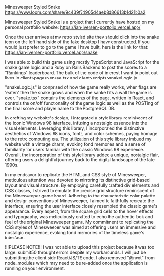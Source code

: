 Minesweeper Styled Snake
https://www.loom.com/share/9c439f74905d4aeb8d86613b1d21b0a2

Minesweeper Styled Snake is a project that I currently have hosted on my personal portfolio website: https://ian-iversen-portfolio.vercel.app/

Once the user arrives at my retro styled site they should click into the snake icon on the left hand side of the fake desktop I have constructed. If you would just prefer to go to the game I have built, here is the link for that: https://ian-iversen-portfolio.vercel.app/snake

I was able to build this game using mostly TypeScript and JavaScript for the snake game logic and a Ruby on Rails Backend to post the scores to a "Rankings" leaderboard. The bulk of the code of interest I want to point out lives in client>pages>snkae.tsx and client>scripts>snakeLogic.js.

"snakeLogic.js" is conprised of how the game really works, when flags are 'eaten' then the snake grows and when the sanke hits a wall the game is over. "snake.tsx" contains the elements of the page, written in React, and controls the on/off functionality of the game logic as well as the POSTing of the final score and player name to the PostgreSQL DB.

In crafting my website's design, I integrated a style library reminiscent of the iconic Windows 98 interface, infusing a nostalgic essence into the visual elements. Leveraging this library, I incorporated the distinctive aesthetics of Windows 98 icons, fonts, and color schemes, paying homage to the retro computing era. The utilization of this style library imbued my website with a vintage charm, evoking fond memories and a sense of familiarity for users familiar with the classic Windows 98 experience. Overall, the incorporation of this style library added a unique, nostalgic flair, offering users a delightful journey back to the digital landscape of the late 1990s.

In my endeavor to replicate the HTML and CSS style of Minesweeper, meticulous attention was devoted to mirroring its distinctive grid-based layout and visual structure. By employing carefully crafted div elements and CSS classes, I strived to emulate the precise grid structure reminiscent of the Minesweeper game board. Adhering to the characteristic color palette and design conventions of Minesweeper, I aimed to faithfully recreate the interface, ensuring the user interface closely resembled the classic game's appearance. Every aspect, from the square grid cells to the hover effects and typography, was meticulously crafted to echo the authentic look and feel of the original Minesweeper game. My commitment to replicating the CSS styles of Minesweeper was aimed at offering users an immersive and nostalgic experience, evoking fond memories of the timeless game's interface. 

!!!PLEASE NOTE!!!
I was not able to upload this project because it was too large. submit50 throught errors despite my workarounds. I will just be submitting the client side React/JS/TS code. I also removed "@next" from node_modules which may need to be re-added once the application is running on your environment.
